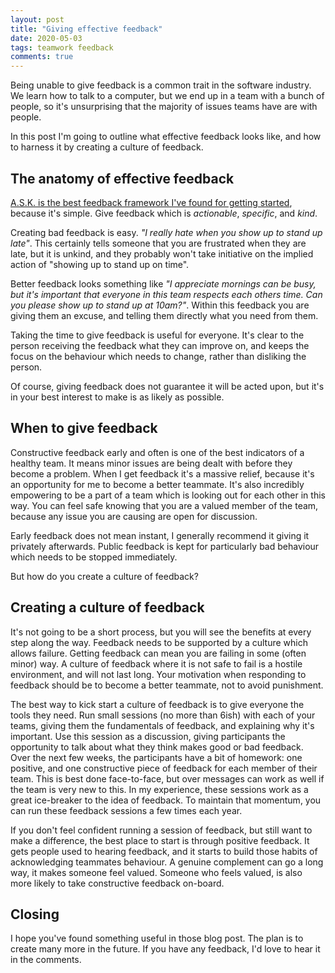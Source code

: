 ```yaml
---
layout: post
title: "Giving effective feedback"
date: 2020-05-03
tags: teamwork feedback
comments: true
---
```


Being unable to give feedback is a common trait in the software industry.
We learn how to talk to a computer, but we end up in a team with a bunch of people, so it's unsurprising that the majority of issues teams have are with people.

In this post I'm going to outline what effective feedback looks like, and how to harness it by creating a culture of feedback.

## The anatomy of effective feedback

[A.S.K. is the best feedback framework I've found for getting started](https://medium.com/unsupervised-learning/giving-actionable-specific-and-kind-feedback-6fc83eb04a65), because it's simple.
Give feedback which is *actionable*, *specific*, and *kind*.

Creating bad feedback is easy.
_"I really hate when you show up to stand up late"_.
This certainly tells someone that you are frustrated when they are late, but it is unkind, and they probably won't take initiative on the implied action of "showing up to stand up on time".

Better feedback looks something like _"I appreciate mornings can be busy, but it's important that everyone in this team respects each others time. Can you please show up to stand up at 10am?"_.
Within this feedback you are giving them an excuse, and telling them directly what you need from them.

Taking the time to give feedback is useful for everyone.
It's clear to the person receiving the feedback what they can improve on, and keeps the focus on the behaviour which needs to change, rather than disliking the person.

Of course, giving feedback does not guarantee it will be acted upon, but it's in your best interest to make is as likely as possible.

## When to give feedback

Constructive feedback early and often is one of the best indicators of a healthy team.
It means minor issues are being dealt with before they become a problem.
When I get feedback it's a massive relief, because it's an opportunity for me to become a better teammate.
It's also incredibly empowering to be a part of a team which is looking out for each other in this way.
You can feel safe knowing that you are a valued member of the team, because any issue you are causing are open for discussion.

Early feedback does not mean instant, I generally recommend it giving it privately afterwards.
Public feedback is kept for particularly bad behaviour which needs to be stopped immediately.

But how do you create a culture of feedback?

## Creating a culture of feedback

It's not going to be a short process, but you will see the benefits at every step along the way.
Feedback needs to be supported by a culture which allows failure.
Getting feedback can mean you are failing in some (often minor) way.
A culture of feedback where it is not safe to fail is a hostile environment, and will not last long.
Your motivation when responding to feedback should be to become a better teammate, not to avoid punishment.

The best way to kick start a culture of feedback is to give everyone the tools they need.
Run small sessions (no more than 6ish) with each of your teams, giving them the fundamentals of feedback, and explaining why it's important.
Use this session as a discussion, giving participants the opportunity to talk about what they think makes good or bad feedback.
Over the next few weeks, the participants have a bit of homework: one positive, and one constructive piece of feedback for each member of their team.
This is best done face-to-face, but over messages can work as well if the team is very new to this.
In my experience, these sessions work as a great ice-breaker to the idea of feedback.
To maintain that momentum, you can run these feedback sessions a few times each year.

If you don't feel confident running a session of feedback, but still want to make a difference, the best place to start is through positive feedback.
It gets people used to hearing feedback, and it starts to build those habits of acknowledging teammates behaviour.
A genuine complement can go a long way, it makes someone feel valued.
Someone who feels valued, is also more likely to take constructive feedback on-board.

## Closing

I hope you've found something useful in those blog post.
The plan is to create many more in the future.
If you have any feedback, I'd love to hear it in the comments.
